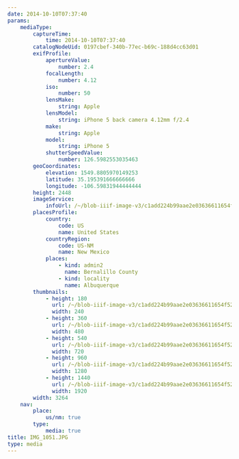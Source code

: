 ```yaml
---
date: 2014-10-10T07:37:40
params:
    mediaType:
        captureTime:
            time: 2014-10-10T07:37:40
        catalogNodeUid: 0197cbef-340b-77ec-b69c-188d4cc63d01
        exifProfile:
            apertureValue:
                number: 2.4
            focalLength:
                number: 4.12
            iso:
                number: 50
            lensMake:
                string: Apple
            lensModel:
                string: iPhone 5 back camera 4.12mm f/2.4
            make:
                string: Apple
            model:
                string: iPhone 5
            shutterSpeedValue:
                number: 126.5982553035463
        geoCoordinates:
            elevation: 1549.8805970149253
            latitude: 35.195391666666666
            longitude: -106.59831944444444
        height: 2448
        imageService:
            infoUrl: /~/blob-iiif-image-v3/c1add224b99aae2e03636611654f52e0c0c72835f73a76f5cb25a46ca1fcfd97/info.json
        placesProfile:
            country:
                code: US
                name: United States
            countryRegion:
                code: US-NM
                name: New Mexico
            places:
                - kind: admin2
                  name: Bernalillo County
                - kind: locality
                  name: Albuquerque
        thumbnails:
            - height: 180
              url: /~/blob-iiif-image-v3/c1add224b99aae2e03636611654f52e0c0c72835f73a76f5cb25a46ca1fcfd97/full/240%2C180/0/default.jpg
              width: 240
            - height: 360
              url: /~/blob-iiif-image-v3/c1add224b99aae2e03636611654f52e0c0c72835f73a76f5cb25a46ca1fcfd97/full/480%2C360/0/default.jpg
              width: 480
            - height: 540
              url: /~/blob-iiif-image-v3/c1add224b99aae2e03636611654f52e0c0c72835f73a76f5cb25a46ca1fcfd97/full/720%2C540/0/default.jpg
              width: 720
            - height: 960
              url: /~/blob-iiif-image-v3/c1add224b99aae2e03636611654f52e0c0c72835f73a76f5cb25a46ca1fcfd97/full/1280%2C960/0/default.jpg
              width: 1280
            - height: 1440
              url: /~/blob-iiif-image-v3/c1add224b99aae2e03636611654f52e0c0c72835f73a76f5cb25a46ca1fcfd97/full/1920%2C1440/0/default.jpg
              width: 1920
        width: 3264
    nav:
        place:
            us/nm: true
        type:
            media: true
title: IMG_1051.JPG
type: media
---
```

